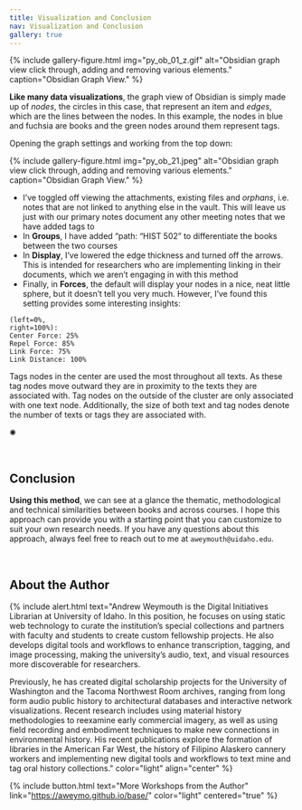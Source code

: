 ```yaml
---
title: Visualization and Conclusion
nav: Visualization and Conclusion
gallery: true
---
```


{% include gallery-figure.html img="py_ob_01_z.gif" alt="Obsidian graph view click through, adding and removing various elements." caption="Obsidian Graph View." %}

**Like many data visualizations**, the graph view of Obsidian is simply made up of _nodes_, the circles in this case, that represent an item and _edges_, which are the lines between the nodes. In this example, the nodes in blue and fuchsia are books and the green nodes around them represent tags. 

Opening the graph settings and working from the top down:

{% include gallery-figure.html img="py_ob_21.jpeg" alt="Obsidian graph view click through, adding and removing various elements." caption="Obsidian Graph View." %}

- I’ve toggled off viewing the attachments, existing files and _orphans_, i.e. notes that are not linked to anything else in the vault. This will leave us just with our primary notes document any other meeting notes that we have added tags to
- In **Groups**, I have added “path: “HIST 502” to differentiate the books between the two courses
- In **Display**, I’ve lowered the edge thickness and turned off the arrows. This is intended for researchers who are implementing linking in their documents, which we aren’t engaging in with this method
- Finally, in **Forces**, the default will display your nodes in a nice, neat little sphere, but it doesn’t tell you very much. However, I’ve found this setting provides some interesting insights:

```
(left=0%, 
right=100%):
Center Force: 25%
Repel Force: 85%
Link Force: 75%
Link Distance: 100%
```

Tags nodes in the center are used the most throughout all texts. As these tag nodes move outward they are in proximity to the texts they are associated with. Tag nodes on the outside of the cluster are only associated with one text node. Additionally, the size of both text and tag nodes denote the number of texts or tags they are associated with. 

<div class="symbol-container">
    <p class="symbol">&#10042;</p>
</div>
<br>

## Conclusion

**Using this method**, we can see at a glance the thematic, methodological and technical similarities between books and across courses. I hope this approach can provide you with a starting point that you can customize to suit your own research needs. If you have any questions about this approach, always feel free to reach out to me at `aweymouth@uidaho.edu`. 

<br>

## About the Author

{% include alert.html text="Andrew Weymouth is the Digital Initiatives Librarian at University of Idaho. In this position, he focuses on using static web technology to curate the institution’s special collections and partners with faculty and students to create custom fellowship projects. He also develops digital tools and workflows to enhance transcription, tagging, and image processing, making the university’s audio, text, and visual resources more discoverable for researchers.

Previously, he has created digital scholarship projects for the University of Washington and the Tacoma Northwest Room archives, ranging from long form audio public history to architectural databases and interactive network visualizations. Recent research includes using material history methodologies to reexamine early commercial imagery, as well as using field recording and embodiment techniques to make new connections in environmental history. His recent publications explore the formation of libraries in the American Far West, the history of Filipino Alaskero cannery workers and implementing new digital tools and workflows to text mine and tag oral history collections." color="light" align="center" %}

{% include button.html text="More Workshops from the Author" link="https://aweymo.github.io/base/" color="light" centered="true" %}

